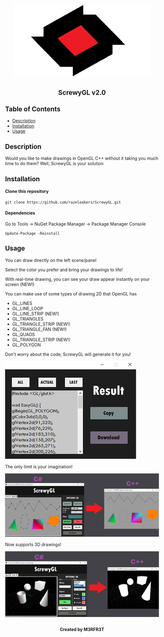 <h1 align="center"><img src="/images/ScrewyGL.png" alt="ScrewyGL"></h1>
<h2 align="center">ScrewyGL v2.0</h2>

## Table of Contents

- [Description](#description)
- [Installation](#installation)
- [Usage](#usage)

## Description

<p>Would you like to make drawings in OpenGL C++ without it taking you much time to do them? Well, ScrewyGL is your solution</p>

## Installation

#### Clone this repository

```
git clone https://github.com/razeleakers/ScrewyGL.git

```
#### Dependencies

<p>Go to Tools -> NuGet Package Manager -> Package Manager Console</p>

```
Update-Package -Reinstall

```

## Usage

<p>You can draw directly on the left scene/panel</p>
<p>Select the color you prefer and bring your drawings to life!</p>
<p>With real-time drawing, you can see your draw appear instantly on your screen (NEW!)</p>
<p>You can make use of some types of drawing 2D that OpenGL has</p>
<p></p>

- GL_LINES
- GL_LINE_LOOP
- GL_LINE_STRIP (NEW!)
- GL_TRIANGLES
- GL_TRIANGLE_STRIP (NEW!)
- GL_TRIANGLE_FAN (NEW!)
- GL_QUADS
- GL_TRIANGLE_STRIP (NEW!)
- GL_POLYGON

<p>Don't worry about the code, ScrewyGL will generate it for you!</p>
<p><img src="/images/result.png" alt="result"></p>

<p>The only limit is your imagination!</p>

<img src="/images/example1.png" alt="example1">

<p>Now supports 3D drawings!</p>

<img src="/images/example2.png" alt="example2">

##

<h4 align="center">Created by M3RFR3T</h1>
